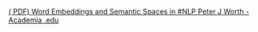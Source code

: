 [( PDF) Word Embeddings and Semantic Spaces in #NLP   Peter J Worth - Academia .edu](https://qi.tc/qi/110793)